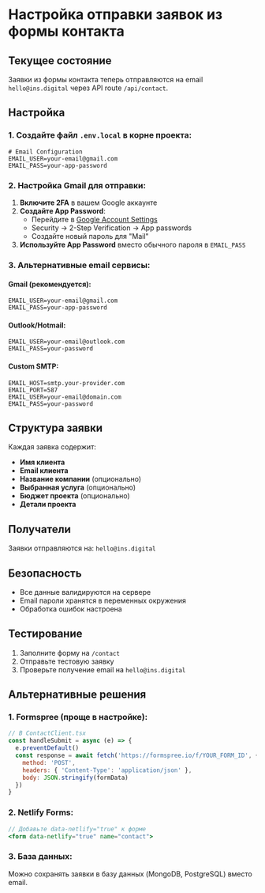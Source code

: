 # Настройка отправки заявок из формы контакта

## Текущее состояние

Заявки из формы контакта теперь отправляются на email `hello@ins.digital` через API route `/api/contact`.

## Настройка

### 1. Создайте файл `.env.local` в корне проекта:

```env
# Email Configuration
EMAIL_USER=your-email@gmail.com
EMAIL_PASS=your-app-password
```

### 2. Настройка Gmail для отправки:

1. **Включите 2FA** в вашем Google аккаунте
2. **Создайте App Password**:
   - Перейдите в [Google Account Settings](https://myaccount.google.com/)
   - Security → 2-Step Verification → App passwords
   - Создайте новый пароль для "Mail"
3. **Используйте App Password** вместо обычного пароля в `EMAIL_PASS`

### 3. Альтернативные email сервисы:

#### Gmail (рекомендуется):
```env
EMAIL_USER=your-email@gmail.com
EMAIL_PASS=your-app-password
```

#### Outlook/Hotmail:
```env
EMAIL_USER=your-email@outlook.com
EMAIL_PASS=your-password
```

#### Custom SMTP:
```env
EMAIL_HOST=smtp.your-provider.com
EMAIL_PORT=587
EMAIL_USER=your-email@domain.com
EMAIL_PASS=your-password
```

## Структура заявки

Каждая заявка содержит:
- **Имя клиента**
- **Email клиента**
- **Название компании** (опционально)
- **Выбранная услуга** (опционально)
- **Бюджет проекта** (опционально)
- **Детали проекта**

## Получатели

Заявки отправляются на: `hello@ins.digital`

## Безопасность

- Все данные валидируются на сервере
- Email пароли хранятся в переменных окружения
- Обработка ошибок настроена

## Тестирование

1. Заполните форму на `/contact`
2. Отправьте тестовую заявку
3. Проверьте получение email на `hello@ins.digital`

## Альтернативные решения

### 1. Formspree (проще в настройке):
```jsx
// В ContactClient.tsx
const handleSubmit = async (e) => {
  e.preventDefault()
  const response = await fetch('https://formspree.io/f/YOUR_FORM_ID', {
    method: 'POST',
    headers: { 'Content-Type': 'application/json' },
    body: JSON.stringify(formData)
  })
}
```

### 2. Netlify Forms:
```jsx
// Добавьте data-netlify="true" к форме
<form data-netlify="true" name="contact">
```

### 3. База данных:
Можно сохранять заявки в базу данных (MongoDB, PostgreSQL) вместо email. 